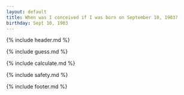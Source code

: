 ```yaml
---
layout: default
title: When was I conceived if I was born on September 10, 1903?
birthday: Sept 10, 1903
---
```


{% include header.md %}

{% include guess.md %}

{% include calculate.md %}

{% include safety.md %}

{% include footer.md %}



